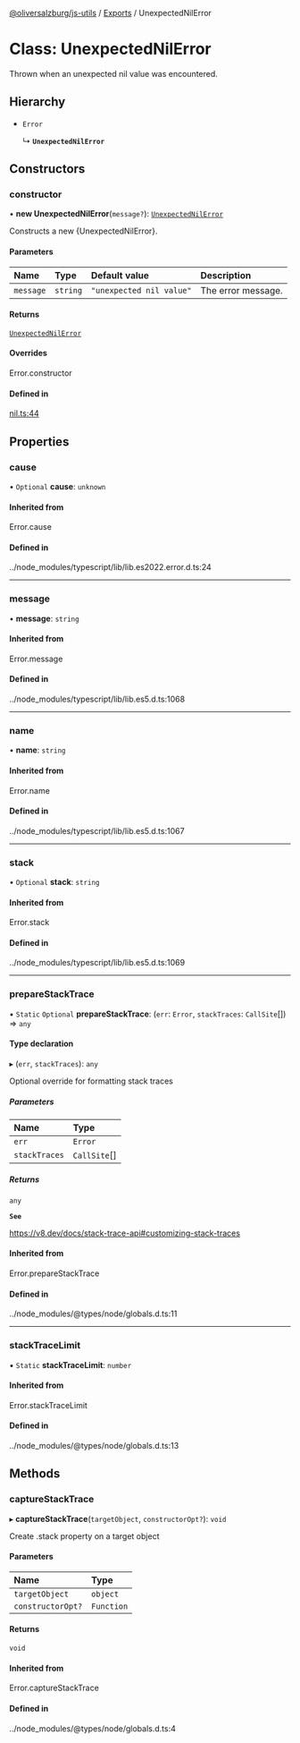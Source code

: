 [@oliversalzburg/js-utils](../README.md) / [Exports](../modules.md) / UnexpectedNilError

# Class: UnexpectedNilError

Thrown when an unexpected nil value was encountered.

## Hierarchy

-   `Error`

    ↳ **`UnexpectedNilError`**

## Constructors

### constructor

• **new UnexpectedNilError**(`message?`): [`UnexpectedNilError`](UnexpectedNilError.md)

Constructs a new {UnexpectedNilError}.

#### Parameters

| Name      | Type     | Default value            | Description        |
| :-------- | :------- | :----------------------- | :----------------- |
| `message` | `string` | `"unexpected nil value"` | The error message. |

#### Returns

[`UnexpectedNilError`](UnexpectedNilError.md)

#### Overrides

Error.constructor

#### Defined in

[nil.ts:44](https://github.com/oliversalzburg/js-utils/blob/293b24f/source/nil.ts#L44)

## Properties

### cause

• `Optional` **cause**: `unknown`

#### Inherited from

Error.cause

#### Defined in

../node_modules/typescript/lib/lib.es2022.error.d.ts:24

---

### message

• **message**: `string`

#### Inherited from

Error.message

#### Defined in

../node_modules/typescript/lib/lib.es5.d.ts:1068

---

### name

• **name**: `string`

#### Inherited from

Error.name

#### Defined in

../node_modules/typescript/lib/lib.es5.d.ts:1067

---

### stack

• `Optional` **stack**: `string`

#### Inherited from

Error.stack

#### Defined in

../node_modules/typescript/lib/lib.es5.d.ts:1069

---

### prepareStackTrace

▪ `Static` `Optional` **prepareStackTrace**: (`err`: `Error`, `stackTraces`: `CallSite`[]) => `any`

#### Type declaration

▸ (`err`, `stackTraces`): `any`

Optional override for formatting stack traces

##### Parameters

| Name          | Type         |
| :------------ | :----------- |
| `err`         | `Error`      |
| `stackTraces` | `CallSite`[] |

##### Returns

`any`

**`See`**

https://v8.dev/docs/stack-trace-api#customizing-stack-traces

#### Inherited from

Error.prepareStackTrace

#### Defined in

../node_modules/@types/node/globals.d.ts:11

---

### stackTraceLimit

▪ `Static` **stackTraceLimit**: `number`

#### Inherited from

Error.stackTraceLimit

#### Defined in

../node_modules/@types/node/globals.d.ts:13

## Methods

### captureStackTrace

▸ **captureStackTrace**(`targetObject`, `constructorOpt?`): `void`

Create .stack property on a target object

#### Parameters

| Name              | Type       |
| :---------------- | :--------- |
| `targetObject`    | `object`   |
| `constructorOpt?` | `Function` |

#### Returns

`void`

#### Inherited from

Error.captureStackTrace

#### Defined in

../node_modules/@types/node/globals.d.ts:4
